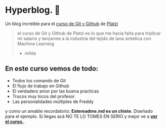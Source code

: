 # Hyperblog. 💚
Un blog increible para el [curso de Git y Github](http://https://platzi.com/cursos/git-github/ "curso de Git y Github") de [Platzi](http://https://platzi.com/ "Platzi")
>el curso de Git y Github de Platzi es lo que me hacia falta para triplicar mi salario y lanzarme a la industria del tejido de lana sintetica con Machine Learning
> - niñita

## En este curso vemos de todo:
* Todos los comando de Git
* El flujo de trabajo en Github
* El verdadero amor por las buena practicas
* Trucos muy locos del profesor
* Las personalidades múltiples de Freddy

y como un amable recordatorio: **Estereadme.md es un chiste**. Diseñado para el ejemplo. Si llegas acá NO TE LO TOMES EN SERIO y mejor ve a [**ver el curso.**](http://https://platzi.com/cursos/git-github/ "ver el curso").


